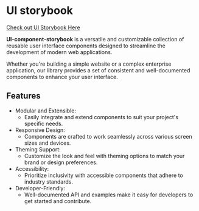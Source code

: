 # UI storybook

[Check out UI Storybook Here](https://justfrankie.github.io/ui-storybook/)


<b>UI-component-storybook</b>
is a versatile and customizable collection of reusable user interface components designed to streamline the development of modern web applications.

Whether you're building a simple website or a complex enterprise application, our library provides a set of consistent and well-documented components to enhance your user interface.

## Features

- Modular and Extensible:
  - Easily integrate and extend components to suit your project's specific needs.
- Responsive Design:
  - Components are crafted to work seamlessly across various screen sizes and devices.
- Theming Support:
  - Customize the look and feel with theming options to match your brand or design preferences.
- Accessibility:
  - Prioritize inclusivity with accessible components that adhere to industry standards.
- Developer-Friendly:
  - Well-documented API and examples make it easy for developers to get started and contribute.
